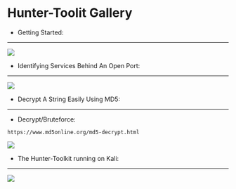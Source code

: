 # Hunter-Toolit Gallery

- Getting Started:

---

<img src="https://github.com/Keyj33k/Hunter-Toolkit/blob/main/imgs/installation.gif?raw=true"/>

- Identifying Services Behind An Open Port:

---

<img src="https://github.com/Keyj33k/Hunter-Toolkit/blob/main/imgs/bannerhaunting.gif?raw=true"/>

- Decrypt A String Easily Using MD5:

---

- Decrypt/Bruteforce: 
```
https://www.md5online.org/md5-decrypt.html
```

<img src="https://github.com/Keyj33k/Hunter-Toolkit/blob/main/imgs/md5dec.gif?raw=true"/>

- The Hunter-Toolkit running on Kali:

---

<img src="https://github.com/Keyj33k/Hunter-Toolkit/blob/main/imgs/hunterkali.png?raw=true"/>



